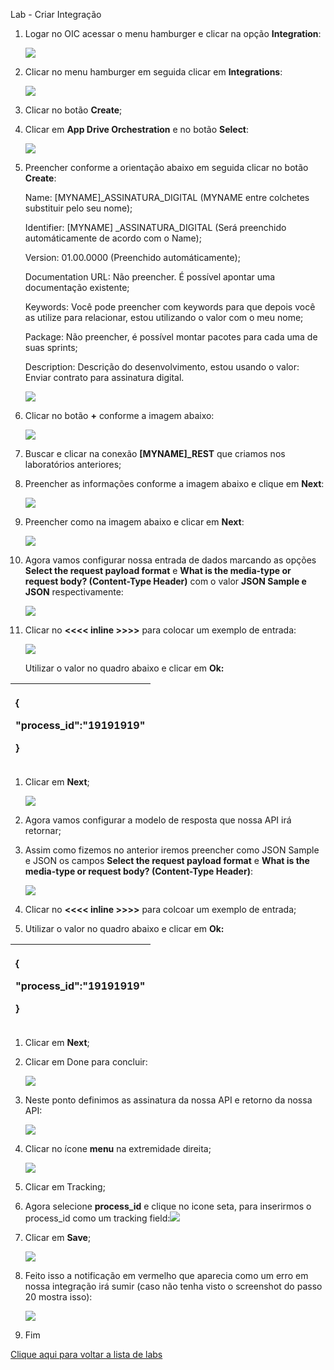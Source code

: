 ﻿Lab - Criar Integração

1. Logar no OIC acessar o menu hamburger e clicar na opção **Integration**:

   ![](Aspose.Words.a8a95ad0-07a9-4484-8e59-dd73e4632464.001.png)
   
1. Clicar no menu hamburger em seguida clicar em **Integrations**:

   ![](Aspose.Words.a8a95ad0-07a9-4484-8e59-dd73e4632464.002.png)
   
1. Clicar no botão **Create**;
1. Clicar em **App Drive Orchestration** e no botão **Select**:

   ![](Aspose.Words.a8a95ad0-07a9-4484-8e59-dd73e4632464.003.png)
   
1. Preencher conforme a orientação abaixo em seguida clicar no botão **Create**:

   Name: [MYNAME]\_ASSINATURA\_DIGITAL (MYNAME entre colchetes substituir pelo seu nome);
   
   Identifier: [MYNAME] \_ASSINATURA\_DIGITAL (Será preenchido automáticamente de acordo com o Name);
   
   Version: 01.00.0000 (Preenchido automáticamente);
   
   Documentation URL: Não preencher. É possível apontar uma documentação existente;
   
   Keywords: Você pode preencher com keywords para que depois você as utilize para relacionar, estou utilizando o valor com o meu nome;
   
   Package: Não preencher, é possível montar pacotes para cada uma de suas sprints;
   
   Description: Descrição do desenvolvimento, estou usando o valor: Enviar contrato para assinatura digital.
   
   ![](Aspose.Words.a8a95ad0-07a9-4484-8e59-dd73e4632464.004.png)
   
1. Clicar no botão **+** conforme a imagem abaixo:

   ![](Aspose.Words.a8a95ad0-07a9-4484-8e59-dd73e4632464.005.png)
   
1. Buscar e clicar na conexão **[MYNAME]\_REST** que criamos nos laboratórios anteriores;
1. Preencher as informações conforme a imagem abaixo e clique em **Next**:

   ![](Aspose.Words.a8a95ad0-07a9-4484-8e59-dd73e4632464.006.png)
   
1. Preencher como na imagem abaixo e clicar em **Next**:

   ![](Aspose.Words.a8a95ad0-07a9-4484-8e59-dd73e4632464.006.png)
   
1. Agora vamos configurar nossa entrada de dados marcando as opções **Select the request payload format** e **What is the media-type or request body? (Content-Type Header)** com o valor **JSON Sample e JSON** respectivamente:

   ![](Aspose.Words.a8a95ad0-07a9-4484-8e59-dd73e4632464.007.png)
   
1. Clicar no **<<<< inline >>>>** para colocar um exemplo de entrada:

   ![](Aspose.Words.a8a95ad0-07a9-4484-8e59-dd73e4632464.008.png)
   
   Utilizar o valor no quadro abaixo e clicar em **Ok:**

|<p>{</p><p>"process\_id":"19191919"</p><p>}</p>|
| :- |
1. Clicar em **Next**;

   ![](Aspose.Words.a8a95ad0-07a9-4484-8e59-dd73e4632464.009.png)
   
1. Agora vamos configurar a modelo de resposta que nossa API irá retornar;
1. Assim como fizemos no anterior iremos preencher como JSON Sample e JSON os campos **Select the request payload format** e **What is the media-type or request body? (Content-Type Header)**:

   ![](Aspose.Words.a8a95ad0-07a9-4484-8e59-dd73e4632464.006.png)
   
1. Clicar no **<<<< inline >>>>** para colcoar um exemplo de entrada;
1. Utilizar o valor no quadro abaixo e clicar em **Ok:**

|<p>{</p><p>"process\_id":"19191919"</p><p>}</p>|
| :- |

1. Clicar em **Next**;
1. Clicar em Done para concluir:

   ![](Aspose.Words.a8a95ad0-07a9-4484-8e59-dd73e4632464.010.png)
   
1. Neste ponto definimos as assinatura da nossa API e retorno da nossa API:

   ![](Aspose.Words.a8a95ad0-07a9-4484-8e59-dd73e4632464.011.png)
   
1. Clicar no ícone **menu** na extremidade direita;

   ![](Aspose.Words.a8a95ad0-07a9-4484-8e59-dd73e4632464.012.png)
   
1. Clicar em Tracking;
1. Agora selecione **process\_id** e clique no icone seta, para inserirmos o process\_id como um tracking field:![](Aspose.Words.a8a95ad0-07a9-4484-8e59-dd73e4632464.013.png)
1. Clicar em **Save**;

   ![](Aspose.Words.a8a95ad0-07a9-4484-8e59-dd73e4632464.014.png)
   
1. Feito isso a notificação em vermelho que aparecia como um erro em nossa integração irá sumir (caso não tenha visto o screenshot do passo 20 mostra isso):

   ![](Aspose.Words.a8a95ad0-07a9-4484-8e59-dd73e4632464.015.png)
   
1. Fim


[Clique aqui para voltar a lista de labs](https://github.com/vhakamine/OIC_HANDS_ON/blob/main/README.md)
